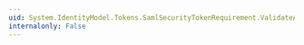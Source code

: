 ```yaml
---
uid: System.IdentityModel.Tokens.SamlSecurityTokenRequirement.ValidateAudienceRestriction(System.Collections.Generic.IList{System.Uri},System.Collections.Generic.IList{System.Uri})
internalonly: False
---
```

